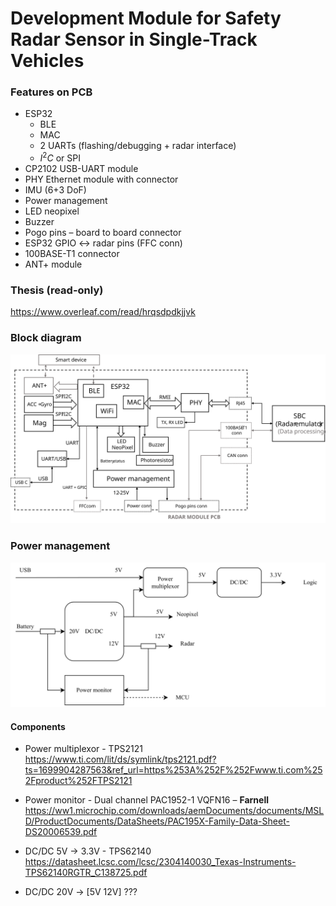 # Development Module for Safety Radar Sensor in Single-Track Vehicles

### Features on PCB
* ESP32
    * BLE
    * MAC
    * 2 UARTs (flashing/debugging + radar interface)
    * $I^2C$ or SPI
* CP2102 USB-UART module
* PHY Ethernet module with connector
* IMU (6+3 DoF)
* Power management
* LED neopixel
* Buzzer
* Pogo pins – board to board connector
* ESP32 GPIO <-> radar pins (FFC conn)
* 100BASE-T1 connector
* ANT+ module

### Thesis (read-only)
https://www.overleaf.com/read/hrqsdpdkjjvk

### Block diagram

![](graphics/BlockDiagram_v3.svg)

### Power management

![](graphics/PowerManagement.svg)

#### Components

* Power multiplexor - TPS2121   
    https://www.ti.com/lit/ds/symlink/tps2121.pdf?ts=1699904287563&ref_url=https%253A%252F%252Fwww.ti.com%252Fproduct%252FTPS2121

* Power monitor - Dual channel PAC1952-1 VQFN16 – **Farnell**
    https://ww1.microchip.com/downloads/aemDocuments/documents/MSLD/ProductDocuments/DataSheets/PAC195X-Family-Data-Sheet-DS20006539.pdf

* DC/DC 5V -> 3.3V - TPS62140
    https://datasheet.lcsc.com/lcsc/2304140030_Texas-Instruments-TPS62140RGTR_C138725.pdf

* DC/DC 20V -> [5V 12V] ???